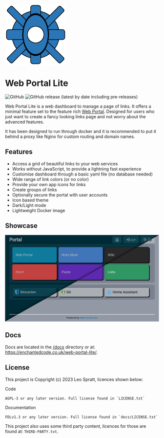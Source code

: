 <img src="static/icon.svg" width=200 height=200>

# Web Portal Lite
![GitHub](https://img.shields.io/github/license/enchant97/web-portal-lite?style=flat-square)
![GitHub release (latest by date including pre-releases)](https://img.shields.io/github/v/release/enchant97/web-portal-lite?include_prereleases&label=latest%20release&style=flat-square)

Web Portal Lite is a web dashboard to manage a page of links. It offers a minimal feature set to the feature rich [Web Portal](https://github.com/enchant97/web-portal). Designed for users who just want to create a fancy looking links page and not worry about the advanced features.

It has been designed to run through docker and it is recommended to put it behind a proxy like Nginx for custom routing and domain names.

## Features
- Access a grid of beautiful links to your web services
- Works without JavaScript, to provide a lightning fast experience
- Customise dashboard through a basic yaml file (no database needed)
- Wide range of link colors (or no color)
- Provide your own app icons for links
- Create groups of links
- Optionally secure the portal with user accounts
- Icon based theme
- Dark/Light mode
- Lightweight Docker image

## Showcase
[![web-portal-lite showcase image, showing dark and light themes](docs/assets/showcase.png)](docs/assets/showcase.png)

## Docs
Docs are located in the [/docs](docs/index.md) directory or at: <https://enchantedcode.co.uk/web-portal-lite/>.

## License
This project is Copyright (c) 2023 Leo Spratt, licences shown below:

Code

    AGPL-3 or any later version. Full license found in `LICENSE.txt`

Documentation

    FDLv1.3 or any later version. Full license found in `docs/LICENSE.txt`

This project also uses some third party content, licences for those are found at: `THIRD-PARTY.txt`.
